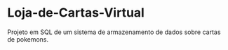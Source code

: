# Loja-de-Cartas-Virtual
Projeto em SQL de um sistema de armazenamento de dados sobre cartas de pokemons.
